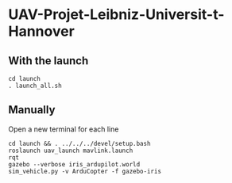# UAV-Projet-Leibniz-Universit-t-Hannover

## With the launch
```console
cd launch
. launch_all.sh
```

## Manually
Open a new terminal for each line
```console
cd launch && . ../../../devel/setup.bash
roslaunch uav_launch mavlink.launch
rqt
gazebo --verbose iris_ardupilot.world
sim_vehicle.py -v ArduCopter -f gazebo-iris
```
